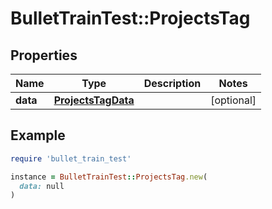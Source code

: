 # BulletTrainTest::ProjectsTag

## Properties

| Name | Type | Description | Notes |
| ---- | ---- | ----------- | ----- |
| **data** | [**ProjectsTagData**](ProjectsTagData.md) |  | [optional] |

## Example

```ruby
require 'bullet_train_test'

instance = BulletTrainTest::ProjectsTag.new(
  data: null
)
```

